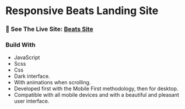 # Responsive Beats Landing Site

### 🚀 See The Live Site: [Beats Site](https://aldothedev.github.io/Beats-Site/)

### Build With
- JavaScript
- Scss
- Css
- Dark interface.
- With animations when scrolling.
- Developed first with the Mobile First methodology, then for desktop.
- Compatible with all mobile devices and with a beautiful and pleasant user interface.

